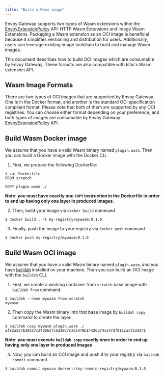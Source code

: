 ```yaml
---
title: "Build a Wasm image"
---
```


Envoy Gateway supports two types of Wasm extensions within the [EnvoyExtensionPolicy][] API: HTTP Wasm Extensions and Image Wasm Extensions. 
Packaging a Wasm extension as an OCI image is beneficial because it simplifies versioning and distribution for users. 
Additionally, users can leverage existing image toolchain to build and manage Wasm images.

This document describes how to build OCI images which are consumable by Envoy Gateway. These formats are also compatible with
Istio's Wasm extension API. 

## Wasm Image Formats

There are two types of OCI images that are supported by Envoy Gateway. One is in the Docker format, and another is the standard 
OCI specification compliant format. Please note that both of them are supported by any OCI registries. You can choose 
either format depending on your preference, and both types of images are consumable by Envoy Gateway [EnvoyExtensionPolicy][] API.

## Build Wasm Docker image

We assume that you have a valid Wasm binary named `plugin.wasm`. Then you can build a Docker image with the Docker CLI.

1. First, we prepare the following Dockerfile:

```
$ cat Dockerfile
FROM scratch

COPY plugin.wasm ./
```

**Note: you must have exactly one `COPY` instruction in the Dockerfile in order to end up having only one layer in produced images.**

2. Then, build your image via `docker build` command

```
$ docker build . -t my-registry/mywasm:0.1.0
```

3. Finally, push the image to your registry via `docker push` command

```
$ docker push my-registry/mywasm:0.1.0
```

## Build Wasm OCI image

We assume that you have a valid Wasm binary named `plugin.wasm`, and you have [buildah](https://buildah.io/) installed on your machine. 
Then you can build an OCI image with the `buildah` CLI.

1. First, we create a working container from `scratch` base image with `buildah from` command.

```
$ buildah --name mywasm from scratch
mywasm
```

2. Then copy the Wasm binary into that base image by `buildah copy` command to create the layer.

```
$ buildah copy mywasm plugin.wasm ./
af82a227630327c24026d7c6d3057c3d5478b14426b74c547df011ca5f23d271
```

**Note: you must execute `buildah copy` exactly once in order to end up having only one layer in produced images**

4. Now, you can build an OCI image and push it to your registry via `buildah commit` command

```
$ buildah commit mywasm docker://my-remote-registry/mywasm:0.1.0
```

[EnvoyExtensionPolicy]: ../../../api/extension_types#envoyextensionpolicy
